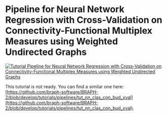 # Pipeline for Neural Network Regression with Cross-Validation on Connectivity-Functional Multiplex Measures using Weighted Undirected Graphs

[![Tutorial Pipeline for Neural Network Regression with Cross-Validation on Connectivity-Functional Multiplex Measures using Weighted Undirected Graphs](https://img.shields.io/badge/PDF-Download-red?style=flat-square&logo=adobe-acrobat-reader)](tut_nn_reg_con_fun_mp_wu_m_xval.pdf)

This tutorial is not ready. You can find a similar one here: [https://github.com/braph-software/BRAPH-2/blob/develop/tutorials/pipelines/tut_nn_clas_con_bud_xval](https://github.com/braph-software/BRAPH-2/blob/develop/tutorials/pipelines/tut_nn_clas_con_bud_xval).
